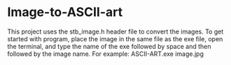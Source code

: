 # Image-to-ASCII-art

This project uses the stb_image.h header file to convert the images. To get started with program, place the image in the same file as the exe file, open the terminal, and type the name of the exe followed by space and then followed by the image name. For example: ASCII-ART.exe image.jpg
